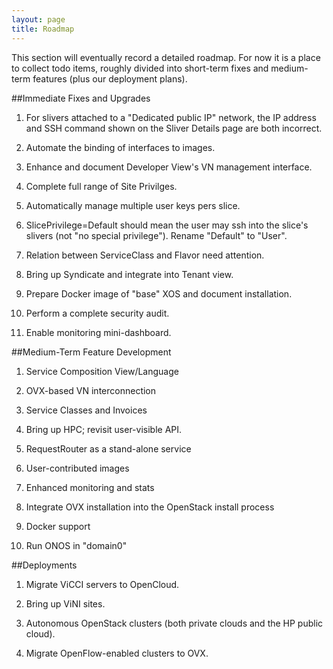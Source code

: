```yaml
---
layout: page
title: Roadmap
---
```


This section will eventually record a detailed roadmap. For now it is
a place to collect todo items, roughly divided into short-term fixes
and medium-term features (plus our deployment plans).

##Immediate Fixes and Upgrades

1. For slivers attached to a "Dedicated public IP" network, the IP
   address and SSH command shown on the Sliver Details page are both
   incorrect.

2. Automate the binding of interfaces to images.

3. Enhance and document Developer View's VN management interface.

4. Complete full range of Site Privilges.

5. Automatically manage multiple user keys pers slice.

6. SlicePrivilege=Default should mean the user may ssh into the
   slice's slivers (not "no special privilege"). Rename "Default" to
   "User".

7. Relation between ServiceClass and Flavor need attention.

8. Bring up Syndicate and integrate into Tenant view.

9. Prepare Docker image of "base" XOS and document installation.

10. Perform a complete security audit.

11. Enable monitoring mini-dashboard.

##Medium-Term Feature Development

1. Service Composition View/Language

2. OVX-based VN interconnection

3. Service Classes and Invoices

4. Bring up HPC; revisit user-visible API.

5. RequestRouter as a stand-alone service

6. User-contributed images

7. Enhanced monitoring and stats

8. Integrate OVX installation into the OpenStack install process

9. Docker support

10. Run ONOS in "domain0"

##Deployments

1. Migrate ViCCI servers to OpenCloud.

2. Bring up ViNI sites.

3. Autonomous OpenStack clusters (both private clouds and the HP
   public cloud).

4. Migrate OpenFlow-enabled clusters to OVX.

